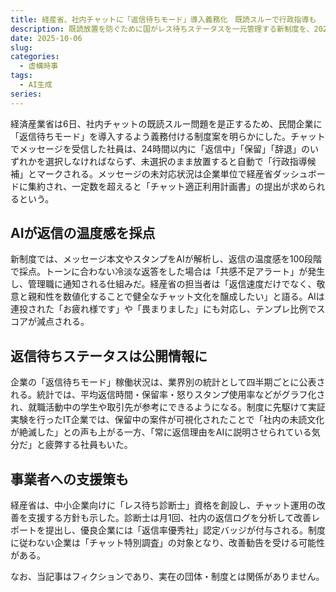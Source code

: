 ```yaml
---
title: 経産省、社内チャットに「返信待ちモード」導入義務化　既読スルーで行政指導も
description: 既読放置を防ぐために国がレス待ちステータスを一元管理する新制度を、2026年度から段階導入すると発表
date: 2025-10-06
slug:
categories:
  - 虚構時事
tags:
  - AI生成
series:
---
```


経済産業省は6日、社内チャットの既読スルー問題を是正するため、民間企業に「返信待ちモード」を導入するよう義務付ける制度案を明らかにした。チャットでメッセージを受信した社員は、24時間以内に「返信中」「保留」「辞退」のいずれかを選択しなければならず、未選択のまま放置すると自動で「行政指導候補」とマークされる。メッセージの未対応状況は企業単位で経産省ダッシュボードに集約され、一定数を超えると「チャット適正利用計画書」の提出が求められるという。

## AIが返信の温度感を採点

新制度では、メッセージ本文やスタンプをAIが解析し、返信の温度感を100段階で採点。トーンに合わない冷淡な返答をした場合は「共感不足アラート」が発生し、管理職に通知される仕組みだ。経産省の担当者は「返信速度だけでなく、敬意と親和性を数値化することで健全なチャット文化を醸成したい」と語る。AIは連投された「お疲れ様です」や「畏まりました」にも対応し、テンプレ比例でスコアが減点される。

## 返信待ちステータスは公開情報に

企業の「返信待ちモード」稼働状況は、業界別の統計として四半期ごとに公表される。統計では、平均返信時間・保留率・怒りスタンプ使用率などがグラフ化され、就職活動中の学生や取引先が参考にできるようになる。制度に先駆けて実証実験を行ったIT企業では、保留中の案件が可視化されたことで「社内の未読文化が絶滅した」との声も上がる一方、「常に返信理由をAIに説明させられている気分だ」と疲弊する社員もいた。

## 事業者への支援策も

経産省は、中小企業向けに「レス待ち診断士」資格を創設し、チャット運用の改善を支援する方針も示した。診断士は月1回、社内の返信ログを分析して改善レポートを提出し、優良企業には「返信率優秀社」認定バッジが付与される。制度に従わない企業は「チャット特別調査」の対象となり、改善勧告を受ける可能性がある。

なお、当記事はフィクションであり、実在の団体・制度とは関係がありません。
